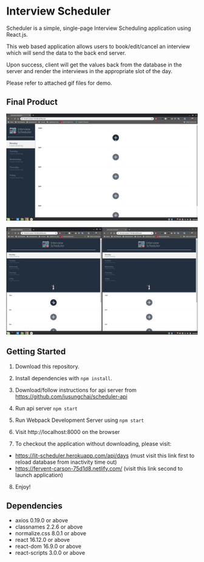 # Interview Scheduler

Scheduler is a simple, single-page Interview Scheduling application using React.js.

This web based application allows users to book/edit/cancel an interview which will send the data to the back end server.

Upon success, client will get the values back from the database in the server and render the interviews in the appropriate slot of the day.

Please refer to attached gif files for demo.

## Final Product

!["demo of single page browser"](https://github.com/jusungchai/scheduler/blob/master/screenshots/SinglePage.gif)

!["demo of multi page browser"](https://github.com/jusungchai/scheduler/blob/master/screenshots/DualPage.gif)

## Getting Started

1. Download this repository.

2. Install dependencies with `npm install`.

3. Download/follow instructions for api server from https://github.com/jusungchai/scheduler-api

4. Run api server `npm start`

5. Run Webpack Development Server using `npm start`

6. Visit http://localhost:8000 on the browser

7. To checkout the application without downloading, please visit: 
  - https://lit-scheduler.herokuapp.com/api/days (must visit this link first to reload database from inactivity time out)
  - https://fervent-carson-75d1d8.netlify.com/ (visit this link second to launch application)

8. Enjoy!

## Dependencies
- axios 0.19.0 or above
- classnames 2.2.6 or above
- normalize.css 8.0.1 or above
- react 16.12.0 or above
- react-dom 16.9.0 or above
- react-scripts 3.0.0 or above
